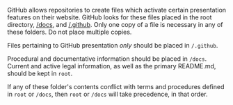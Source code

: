GitHub allows repositories to create files which activate certain presentation features on their website.
GitHub looks for these files placed in the root directory, [/docs](/docs), and [/.github](/.github).
Only one copy of a file is necessary in any of these folders. Do not place multiple copies.

Files pertaining to GitHub presentation *only* should be placed in `/.github`.

Procedural and documentative information should be placed in `/docs`. Current and active legal information,
as well as the primary README.md, should be kept in `root`.

If any of these folder's contents conflict with terms and procedures defined in `root` or `/docs`, then `root`
or `/docs` will take precedence, in that order.
